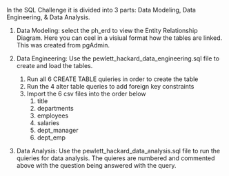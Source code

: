 In the SQL Challenge it is divided into 3 parts: Data Modeling, Data Engineering, & Data Analysis. 

1.  Data Modeling: select the ph_erd to view the Entity Relationship Diagram.  Here you can ceel in a visiual format how the tables are linked. This was created from pgAdmin. 

2.  Data Engineering: Use the pewlett_hackard_data_engineering.sql file to create and load the tables.
      1. Run all 6 CREATE TABLE quieries in order to create the table
      2. Run the 4 alter table queries to add foreign key constraints
      3. Import the 6 csv files into the order below
           1. title
           2. departments
           3. employees
           4. salaries
           5. dept_manager
           6. dept_emp
  
4.  Data Analysis: Use the pewlett_hackard_data_analysis.sql file to run the quieries for data analysis.   The quieres are numbered and commented above with the question being answered with the query.  
